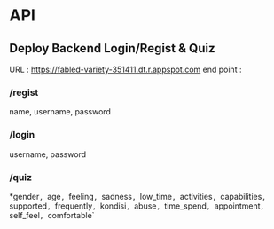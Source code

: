 # API
## Deploy Backend Login/Regist & Quiz
URL : https://fabled-variety-351411.dt.r.appspot.com
end point : 
### /regist
name,
username,
password
### /login
username,
password
### /quiz
*gender`,
`age`,
`feeling`,
`sadness`,
`low_time`,
`activities`,
`capabilities`,
`supported`,
`frequently`,
`kondisi`,
`abuse`,
`time_spend`,
`appointment`,
`self_feel`,
`comfortable`
  
